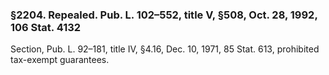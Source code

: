 ### §2204. Repealed. Pub. L. 102–552, title V, §508, Oct. 28, 1992, 106 Stat. 4132 ###

Section, Pub. L. 92–181, title IV, §4.16, Dec. 10, 1971, 85 Stat. 613, prohibited tax-exempt guarantees.
